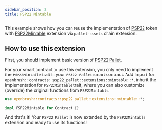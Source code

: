 ```yaml
---
sidebar_position: 2
title: PSP22 Mintable
---
```


This example shows how you can reuse the implementation of
[PSP22](https://github.com/727-Ventures/openbrush-contracts/tree/main/contracts/src/token/psp22_pallet) token with [PSP22Mintable](https://github.com/727-Ventures/openbrush-contracts/tree/main/contracts/src/token/psp22_pallet/extensions/mintable.rs) extension via `pallet-assets` chain extension.

## How to use this extension

First, you should implement basic version of [PSP22 Pallet](/smart-contracts/PSP22-Pallet).

For your smart contract to use this extension, you only need to implement the
`PSP22Mintable` trait in your `PSP22 Pallet` smart contract. Add import for
`openbrush::contracts::psp22_pallet::extensions::mintable::*`, inherit the implementation for
`PSP22Mintable` trait, where you can also customize (override) the original functions
from `PSP22Mintable`.

```rust
use openbrush::contracts::psp22_pallet::extensions::mintable::*;

impl PSP22Mintable for Contract {}
```

And that's it! Your `PSP22 Pallet` is now extended by the `PSP22Mintable` extension and ready to use its functions!
